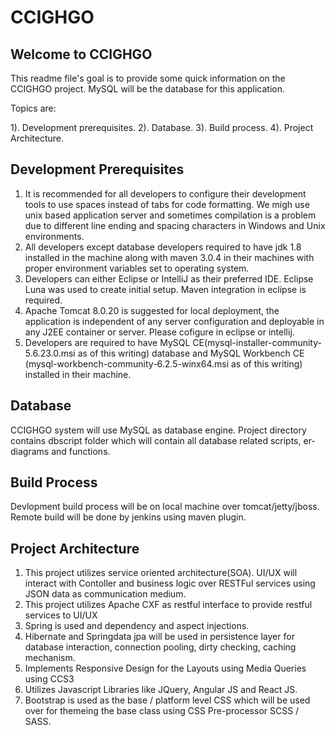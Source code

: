 # CCIGHGO
Welcome to CCIGHGO 
------------------

This readme file's goal is to provide some quick information on the CCIGHGO project. MySQL will be the database for this application.

Topics are:

1). Development prerequisites.
2). Database.
3). Build process.
4). Project Architecture.

Development Prerequisites
-------------------------

1. It is recommended for all developers to configure their development tools to use spaces instead of tabs for code formatting. We migh use unix based application server and sometimes compilation is a problem due to different line ending and spacing characters in Windows and Unix environments.
2. All developers except database developers required to have jdk 1.8 installed in the machine along with maven 3.0.4 in their machines with proper environment variables set to operating system.
3. Developers can either Eclipse or IntelliJ as their preferred IDE. Eclipse Luna was used to create initial setup. Maven integration in eclipse is required.
4. Apache Tomcat 8.0.20 is suggested for local deployment, the application is independent of any server configuration and deployable in any J2EE container or server. Please cofigure in eclipse or intellij.
5. Developers are required to have MySQL CE(mysql-installer-community-5.6.23.0.msi as of this writing) database and MySQL Workbench CE (mysql-workbench-community-6.2.5-winx64.msi as of this writing) installed in their machine.


Database
--------

CCIGHGO system will use MySQL as database engine. Project directory contains dbscript folder which will contain all database related scripts, er-diagrams and functions.

Build Process
-------------

Devlopment build process will be on local machine over tomcat/jetty/jboss.
Remote build will be done by jenkins using maven plugin.

Project Architecture
--------------------

1. This project utilizes service oriented architecture(SOA). UI/UX will interact with Contoller and business logic over RESTFul services using JSON data as communication medium.
2. This project utilizes Apache CXF as restful interface to provide restful services to UI/UX
3. Spring is used and dependency and aspect injections.
4. Hibernate and Springdata jpa will be used in persistence layer for database interaction, connection pooling, dirty checking, caching mechanism.
5. Implements Responsive Design for the Layouts using Media Queries using CCS3
6. Utilizes Javascript Libraries like JQuery, Angular JS and React JS.
7. Bootstrap is used as the base / platform level CSS which will be used over for themeing the base class using CSS Pre-processor SCSS / SASS.